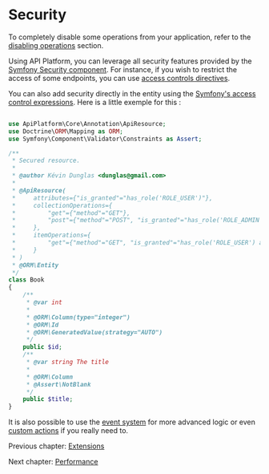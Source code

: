 # Security

To completely disable some operations from your application, refer to the [disabling operations](operations.md#enabling-and-disabling-operations)
section.

Using API Platform, you can leverage all security features provided by the [Symfony Security component](http://symfony.com/doc/current/book/security.html).
For instance, if you wish to restrict the access of some endpoints, you can use [access controls directives](http://symfony.com/doc/current/book/security.html#securing-url-patterns-access-control).

You can also add security directly in the entity using the [Symfony's access control expressions](https://symfony.com/doc/current/expressions.html#security-complex-access-controls-with-expressions).
Here is a little exemple for this :

```php

use ApiPlatform\Core\Annotation\ApiResource;
use Doctrine\ORM\Mapping as ORM;
use Symfony\Component\Validator\Constraints as Assert;

/**
 * Secured resource.
 *
 * @author Kévin Dunglas <dunglas@gmail.com>
 *
 * @ApiResource(
 *     attributes={"is_granted"="has_role('ROLE_USER')"},
 *     collectionOperations={
 *         "get"={"method"="GET"},
 *         "post"={"method"="POST", "is_granted"="has_role('ROLE_ADMIN')"}
 *     },
 *     itemOperations={
 *         "get"={"method"="GET", "is_granted"="has_role('ROLE_USER') and object.getOwner() == user"}
 *     }
 * )
 * @ORM\Entity
 */
class Book
{
    /**
     * @var int
     *
     * @ORM\Column(type="integer")
     * @ORM\Id
     * @ORM\GeneratedValue(strategy="AUTO")
     */
    public $id;
    /**
     * @var string The title
     *
     * @ORM\Column
     * @Assert\NotBlank
     */
    public $title;
}
```

It is also possible to use the [event system](events.md) for more advanced logic or even [custom actions](operations.md#creating-custom-operations-and-controllers)
if you really need to.

Previous chapter: [Extensions](extensions.md)

Next chapter: [Performance](performance.md)
